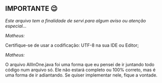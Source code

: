 ﻿## IMPORTANTE 😉

*Este arquivo tem a finalidade de servi para algum aviso ou atenção especial...*




*Matheus:*

Certifique-se de usar a codificação: UTF-8 na sua IDE ou Editor;

*Matheus:*

O arquivo AllInOne.java foi uma forma que eu pensei de ir juntando todo código num arquivo só. Ele não estará completo ou 100% correto, mas é uma forma de ir adiantando. Se quiser implementar nele, fique a vontade.
